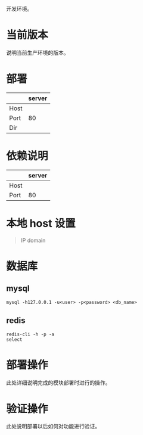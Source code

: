 <!-- coding:utf-8 -->

开发环境。

# 当前版本 #

说明当前生产环境的版本。

# 部署 #
|      | server |
|------|--------|
| Host |        |
| Port | 80     |
| Dir  |        |

# 依赖说明 #

|      | server |
|------|--------|
| Host |        |
| Port | 80     |

# 本地 host 设置 #
> IP domain

# 数据库 #

## mysql ##

``` shell
mysql -h127.0.0.1 -u<user> -p<password> <db_name>
```

## redis ##

``` shell
redis-cli -h -p -a
select
```

# 部署操作 #

此处详细说明完成的模块部署时进行的操作。

# 验证操作 #

此处说明部署以后如何对功能进行验证。
